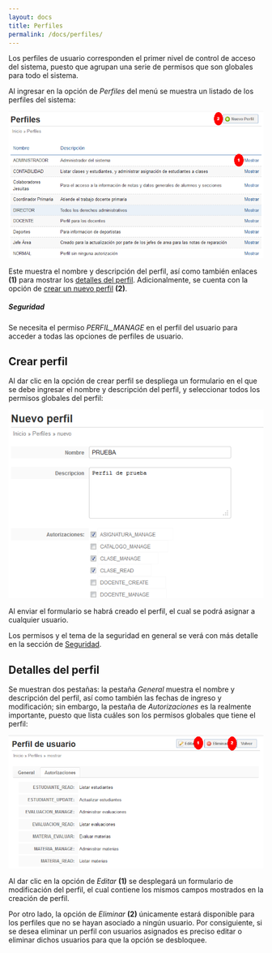 ```yaml
---
layout: docs
title: Perfiles
permalink: /docs/perfiles/
---
```


Los perfiles de usuario corresponden el primer nivel de control de acceso del sistema, puesto que agrupan una serie de permisos 
que son globales para todo el sistema.

Al ingresar en la opción de *Perfiles* del menú se muestra un listado de los perfiles del sistema:

![listado](/img/docs/perfiles_index.png)

Este muestra el nombre y descripción del perfil, así como también enlaces **(1)** para mostrar los [detalles del perfil](#detalles_del_perfil). 
Adicionalmente, se cuenta con la opción de [crear un nuevo perfil](#crear_perfil) **(2)**.

<div class="note info">
  <h5>Seguridad</h5>
  <p>Se necesita el permiso <i>PERFIL_MANAGE</i> en el perfil del usuario para acceder a todas las opciones de perfiles de usuario.</p>
</div>

## Crear perfil

Al dar clic en la opción de crear perfil se despliega un formulario en el que se debe ingresar el nombre y descripción del perfil, y seleccionar
todos los permisos globales del perfil:

![crear](/img/docs/perfiles_new.png)

Al enviar el formulario se habrá creado el perfil, el cual se podrá asignar a cualquier usuario.

Los permisos y el tema de la seguridad en general se verá con más detalle en la sección de [Seguridad](/docs/seguridad/).

## Detalles del perfil

Se muestran dos pestañas: la pestaña *General* muestra el nombre y descripción del perfil, así como también las fechas de ingreso 
y modificación; sin embargo, la pestaña de *Autorizaciones* es la realmente importante, puesto que lista cuáles son los permisos 
globales que tiene el perfil:

![detalles](/img/docs/perfil_show.png)

Al dar clic en la opción de *Editar* **(1)** se desplegará un formulario de modificación del perfil, el cual contiene los mismos campos
mostrados en la creación de perfil.

Por otro lado, la opción de *Eliminar* **(2)** únicamente estará disponible para los perfiles que no se hayan asociado a ningún usuario.
Por consiguiente, si se desea eliminar un perfil con usuarios asignados es preciso editar o eliminar dichos usuarios para que la opción
se desbloquee.
